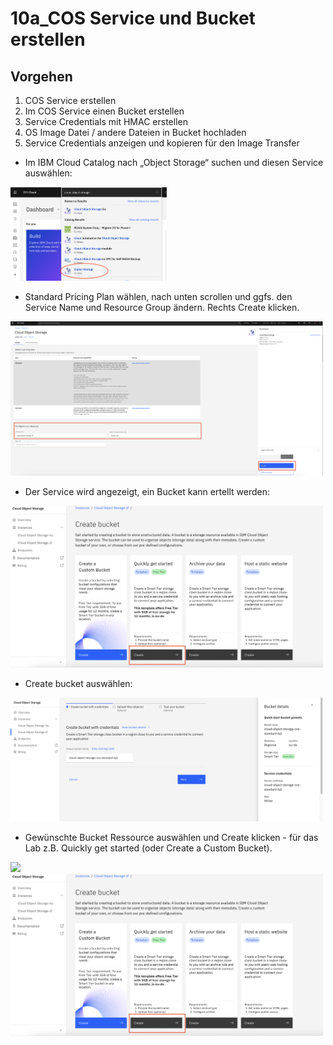 # 10a_COS Service und Bucket erstellen

## Vorgehen
1. COS Service erstellen
2. Im COS Service einen Bucket erstellen
3. Service Credentials mit HMAC erstellen
4. OS Image Datei / andere Dateien in Bucket hochladen
5. Service Credentials anzeigen und kopieren für den Image Transfer

- Im IBM Cloud Catalog nach „Object Storage“ suchen und diesen Service auswählen:

<img src="_images/COS_Dashboard.png" width="250"/>

- Standard Pricing Plan wählen, nach unten scrollen und ggfs. den Service Name und Resource Group ändern. Rechts Create klicken.
<img src="_images/COS_Service1.png" width="500"/>

- Der Service wird angezeigt, ein Bucket kann ertellt werden:
<img src="_images/COS_Create_bucket1.png" width="500"/>

- Create bucket auswählen:
<img src="_images/COS_Create_bucket2.png" width="500"/>


- Gewünschte Bucket Ressource auswählen und Create klicken - für das Lab z.B. Quickly get started (oder Create a Custom Bucket).

<img src="_images/COS_Create_bucket3.png" width="500"/>




<img src="_images/COS_Create_bucket1.png" width="500"/>
